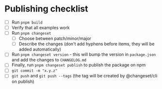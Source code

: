 # Publishing checklist

- [ ] Run `pnpm build`
- [ ] Verify that all examples work
- [ ] Run `pnpm changeset`
  - [ ] Choose between patch/minor/major
  - [ ] Describe the changes (don't add hyphens before items, they will be added automatically)
- [ ] Run `pnpm changeset version` - this will bump the version in `package.json` and add the changes to `CHANGELOG.md`
- [ ] Finally, run `pnpm changeset publish` to publish the package on npm
- [ ] `git commit -m "x.y.z"`
- [ ] `git push` and `git push --tags` (the tag will be created by @changeset/cli on publish)

